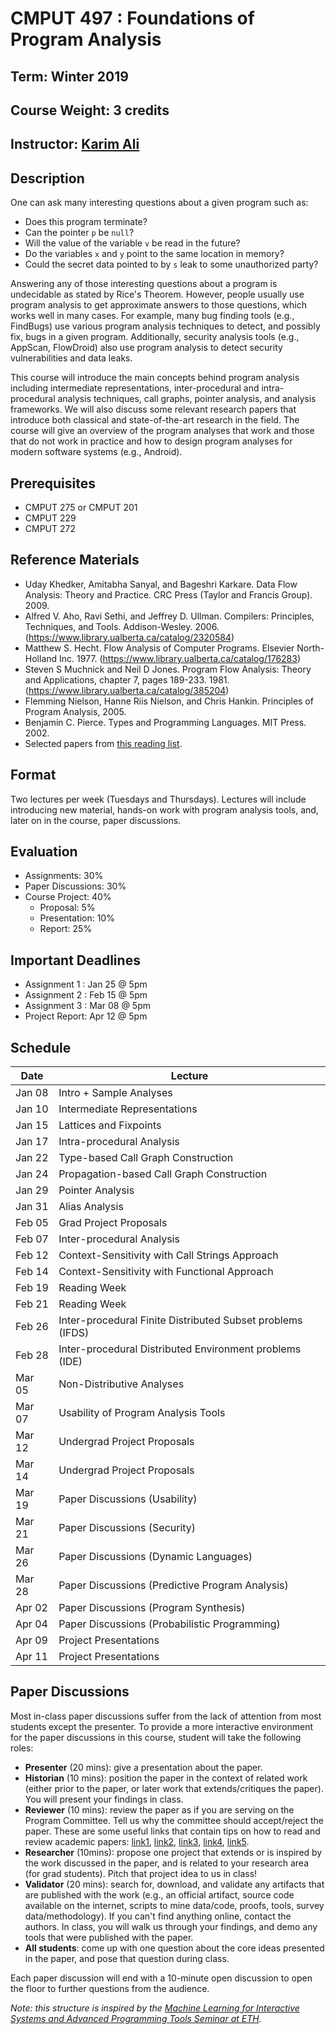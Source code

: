 # CMPUT 497 : Foundations of Program Analysis

## Term: Winter 2019
## Course Weight: 3 credits
## Instructor: [Karim Ali](http://karimali.ca)

## Description
One can ask many interesting questions about a given program such as:
- Does this program terminate?
- Can the pointer `p` be `null`?
- Will the value of the variable `v` be read in the future?
- Do the variables `x` and `y` point to the same location in memory?
- Could the secret data pointed to by `s` leak to some unauthorized party?

Answering any of those interesting questions about a program is undecidable as stated by Rice's Theorem. However, people usually use program analysis to get approximate answers to those questions, which works well in many cases. For example, many bug finding tools (e.g., FindBugs) use various program analysis techniques to detect, and possibly fix, bugs in a given program. Additionally, security analysis tools (e.g., AppScan, FlowDroid) also use program analysis to detect security vulnerabilities and data leaks.

This course will introduce the main concepts behind program analysis including intermediate representations, inter-procedural and intra-procedural analysis techniques, call graphs, pointer analysis, and analysis frameworks. We will also discuss some relevant research papers that introduce both classical and state-of-the-art research in the field. The course will give an overview of the program analyses that work and those that do not work in practice and how to design program analyses for modern software systems (e.g., Android).

## Prerequisites
- CMPUT 275 or CMPUT 201
- CMPUT 229
- CMPUT 272

## Reference Materials
- Uday Khedker, Amitabha Sanyal, and Bageshri Karkare. Data Flow Analysis: Theory and Practice. CRC Press (Taylor and Francis Group). 2009.
- Alfred V. Aho, Ravi Sethi, and Jeffrey D. Ullman. Compilers: Principles, Techniques, and Tools. Addison-Wesley. 2006. (https://www.library.ualberta.ca/catalog/2320584)
- Matthew S. Hecht. Flow Analysis of Computer Programs. Elsevier North-Holland Inc. 1977. (https://www.library.ualberta.ca/catalog/176283)
- Steven S Muchnick and Neil D Jones. Program Flow Analysis: Theory and Applications, chapter 7, pages 189-233. 1981. (https://www.library.ualberta.ca/catalog/385204)
- Flemming Nielson, Hanne Riis Nielson, and Chris Hankin. Principles of Program Analysis, 2005.
- Benjamin C. Pierce. Types and Programming Languages. MIT Press. 2002.
- Selected papers from [this reading list](https://github.com/staticanalysisseminar/resources/blob/master/papers.md).

## Format
Two lectures per week (Tuesdays and Thursdays). Lectures will include introducing new material, hands-on work with program analysis tools, and, later on in the course, paper discussions.

## Evaluation
* Assignments: 30%
* Paper Discussions: 30%
* Course Project: 40%
  * Proposal: 5%
  * Presentation: 10%
  * Report: 25%

## Important Deadlines
* Assignment 1  : Jan 25 @ 5pm
* Assignment 2  : Feb 15 @ 5pm
* Assignment 3  : Mar 08 @ 5pm
* Project Report: Apr 12 @ 5pm

## Schedule
| Date | Lecture |
| ---- | ------- |
| Jan 08 | Intro + Sample Analyses |
| Jan 10 | Intermediate Representations |
| Jan 15 | Lattices and Fixpoints |
| Jan 17 | Intra-procedural Analysis |
| Jan 22 | Type-based Call Graph Construction |
| Jan 24 | Propagation-based Call Graph Construction |
| Jan 29 | Pointer Analysis |
| Jan 31 | Alias Analysis |
| Feb 05 | Grad Project Proposals |
| Feb 07 | Inter-procedural Analysis |
| Feb 12 | Context-Sensitivity with Call Strings Approach |
| Feb 14 | Context-Sensitivity with Functional Approach |
| Feb 19 | Reading Week |
| Feb 21 | Reading Week |
| Feb 26 | Inter-procedural Finite Distributed Subset problems (IFDS) |
| Feb 28 | Inter-procedural Distributed Environment problems (IDE) |
| Mar 05 | Non-Distributive Analyses |
| Mar 07 | Usability of Program Analysis Tools |
| Mar 12 | Undergrad Project Proposals |
| Mar 14 | Undergrad Project Proposals |
| Mar 19 | Paper Discussions (Usability) |
| Mar 21 | Paper Discussions (Security) |
| Mar 26 | Paper Discussions (Dynamic Languages) |
| Mar 28 | Paper Discussions (Predictive Program Analysis) |
| Apr 02 | Paper Discussions (Program Synthesis) |
| Apr 04 | Paper Discussions (Probabilistic Programming) |
| Apr 09 | Project Presentations |
| Apr 11 | Project Presentations |

## Paper Discussions
Most in-class paper discussions suffer from the lack of attention from most students except the presenter. To provide a more interactive environment for the paper discussions in this course, student will take the following roles:

*   **Presenter** (20 mins): give a presentation about the paper.
*   **Historian** (10 mins): position the paper in the context of related work (either prior to the paper, or later work that extends/critiques the paper). You will present your findings in class.
*   **Reviewer** (10 mins): review the paper as if you are serving on the Program Committee. Tell us why the committee should accept/reject the paper. These are some useful links that contain tips on how to read and review academic papers: [link1](http://www.cgl.uwaterloo.ca/smann/Research/review-conference.txt), [link2](http://homes.cs.washington.edu/~mernst/advice/meier-paper.review.html), [link3](http://www.cl.cam.ac.uk/~ey204/teaching/ACS/R212_2015_2016/aid/stevens.pdf), [link4](http://library.queensu.ca/inforef/criticalreview.htm), [link5](http://cseweb.ucsd.edu/~wgg/CSE210/howtoread.html).
*   **Researcher** (10mins): propose one project that extends or is inspired by the work discussed in the paper, and is related to your research area (for grad students). Pitch that project idea to us in class!
*   **Validator** (20 mins): search for, download, and validate any artifacts that are published with the work (e.g., an official artifact, source code available on the internet, scripts to mine data/code, proofs, tools, survey data/methodology). If you can't find anything online, contact the authors. In class, you will walk us through your findings, and demo any tools that were published with the paper.
*   **All students**: come up with one question about the core ideas presented in the paper, and pose that question during class.

Each paper discussion will end with a 10-minute open discussion to open the floor to further questions from the audience.

*Note: this structure is inspired by the [Machine Learning for Interactive Systems and Advanced Programming Tools Seminar at ETH](https://ait.ethz.ch/teaching/courses/2016-FS-ML-IS-PL/).*
